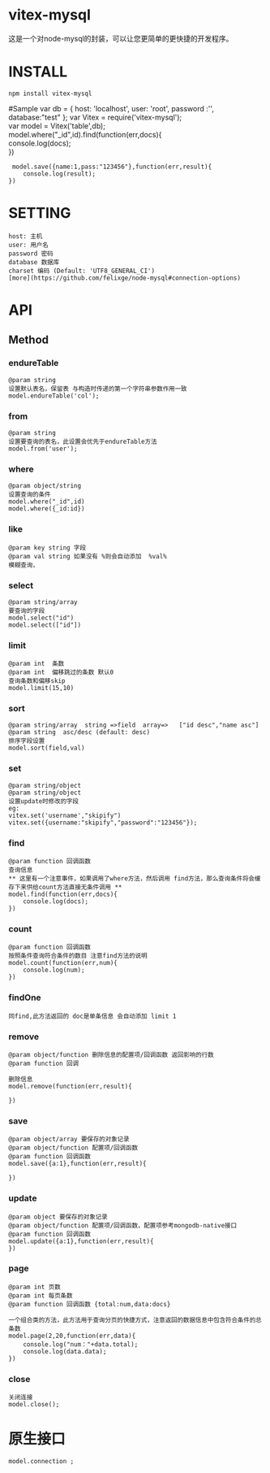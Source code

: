 vitex-mysql
===========

这是一个对node-mysql的封装，可以让您更简单的更快捷的开发程序。

# INSTALL
	
	npm install vitex-mysql

#Sample
	var db = {
		host: 'localhost',
		user: 'root',
		password :'',
		database:"test"
	};
	var Vitex = require('vitex-mysql');  
	var model = Vitex('table',db);  
	model.where("_id",id).find(function(err,docs){  
	    console.log(docs);  
	})
	
	 model.save({name:1,pass:"123456"},function(err,result){
		console.log(result);
	})

# SETTING

	host: 主机
	user: 用户名
	password 密码
	database 数据库
	charset 编码 (Default: 'UTF8_GENERAL_CI')
	[more](https://github.com/felixge/node-mysql#connection-options)

# API
## Method  
### endureTable  
	@param string  
	设置默认表名，保留表 与构造时传递的第一个字符串参数作用一致  
	model.endureTable('col');

### from  
	@param string  
	设置要查询的表名，此设置会优先于endureTable方法  
    model.from('user');

### where  
	@param object/string  
	设置查询的条件  
	model.where("_id",id)  
	model.where({_id:id})
### like
	@param key string 字段
	@param val string 如果没有 %则会自动添加  %val%
	模糊查询，


### select  
	@param string/array  
	要查询的字段    
	model.select("id")  
	model.select(["id"])  

### limit  
	@param int  条数
	@param int  偏移跳过的条数 默认0
	查询条数和偏移skip  
	model.limit(15,10)  

### sort  
	@param string/array  string =>field  array=>   ["id desc","name asc"]
	@param string  asc/desc (default: desc)
	排序字段设置  
	model.sort(field,val)  
### set
	@param string/object  
	@param string/object  
	设置update时修改的字段  
	eg:    
	vitex.set('username',"skipify")  
	vitex.set({username:"skipify","password":"123456"});

### find
	@param function 回调函数
	查询信息
	** 这里有一个注意事件，如果调用了where方法，然后调用 find方法，那么查询条件将会缓存下来供给count方法直接无条件调用 **
	model.find(function(err,docs){
		console.log(docs);
	})
	
### count  
	@param function 回调函数
	按照条件查询符合条件的数目 注意find方法的说明
	model.count(function(err,num){
		console.log(num);
	})

### findOne
	同find,此方法返回的 doc是单条信息 会自动添加 limit 1

### remove
	@param object/function 删除信息的配置项/回调函数 返回影响的行数
	@param function 回调
	
	删除信息
	model.remove(function(err,result){

	})



### save
	@param object/array 要保存的对象记录
	@param object/function 配置项/回调函数
	@param function 回调函数
	model.save({a:1},function(err,result){
		
	})

### update
	@param object 要保存的对象记录
	@param object/function 配置项/回调函数，配置项参考mongodb-native接口
	@param function 回调函数
	model.update({a:1},function(err,result){
	})


### page
	@param int 页数
	@param int 每页条数
	@param function 回调函数 {total:num,data:docs}
	
	一个组合类的方法，此方法用于查询分页的快捷方式，注意返回的数据信息中包含符合条件的总条数
	model.page(2,20,function(err,data){
		console.log("num："+data.total);
		console.log(data.data);
	})

### close
	关闭连接
	model.close();
# 原生接口
	
	model.connection ;